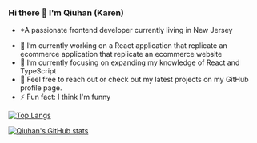 ### Hi there 👋 I'm Qiuhan (Karen)

* *A passionate frontend developer currently living in New Jersey

- 🔭 I’m currently working on a React application that replicate an ecommerce application that replicate an ecommerce website
- 🌱 I’m currently focusing on expanding my knowledge of React and TypeScript 
- 👋 Feel free to reach out or check out my latest projects on my GitHub profile page.
- ⚡  Fun fact: I think I'm funny

[![Top Langs](https://github-readme-stats.vercel.app/api/top-langs/?username=qiuhanzhou)](https://github.com/qiuhanzhou/github-readme-stats)

[![Qiuhan's GitHub stats](https://github-readme-stats.vercel.app/api?username=qiuhanzhou)](https://github.com/qiuhanzhou/github-readme-stats)
